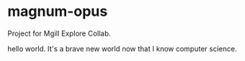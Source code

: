 # magnum-opus

Project for Mgill Explore Collab. 

hello world. It's a brave new world now that I know computer science.
